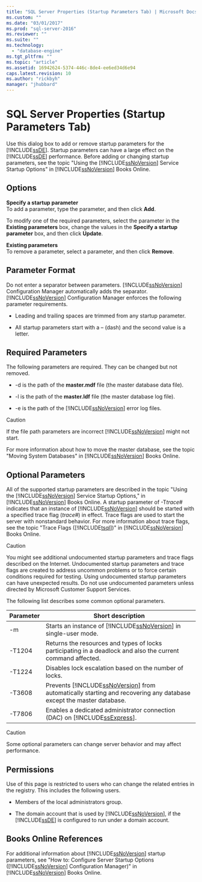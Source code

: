 ```yaml
---
title: "SQL Server Properties (Startup Parameters Tab) | Microsoft Docs"
ms.custom: ""
ms.date: "03/01/2017"
ms.prod: "sql-server-2016"
ms.reviewer: ""
ms.suite: ""
ms.technology: 
  - "database-engine"
ms.tgt_pltfrm: ""
ms.topic: "article"
ms.assetid: 16942624-5374-446c-8de4-ee6ed34d6e94
caps.latest.revision: 10
ms.author: "rickbyh"
manager: "jhubbard"
---
```

# SQL Server Properties (Startup Parameters Tab)
  Use this dialog box to add or remove startup parameters for the [!INCLUDE[ssDE](../../a9notintoc/includes/ssde-md.md)]. Startup parameters can have a large effect on the [!INCLUDE[ssDE](../../a9notintoc/includes/ssde-md.md)] performance. Before adding or changing startup parameters, see the topic "Using the [!INCLUDE[ssNoVersion](../../a9notintoc/includes/ssnoversion-md.md)] Service Startup Options" in [!INCLUDE[ssNoVersion](../../a9notintoc/includes/ssnoversion-md.md)] Books Online.  
  
## Options  
 **Specify a startup parameter**  
 To add a parameter, type the parameter, and then click **Add**.  
  
 To modify one of the required parameters, select the parameter in the **Existing parameters** box, change the values in the **Specify a startup parameter** box, and then click **Update**.  
  
 **Existing parameters**  
 To remove a parameter, select a parameter, and then click **Remove**.  
  
## Parameter Format  
 Do not enter a separator between parameters. [!INCLUDE[ssNoVersion](../../a9notintoc/includes/ssnoversion-md.md)] Configuration Manager automatically adds the separator. [!INCLUDE[ssNoVersion](../../a9notintoc/includes/ssnoversion-md.md)] Configuration Manager enforces the following parameter requirements.  
  
-   Leading and trailing spaces are trimmed from any startup parameter.  
  
-   All startup parameters start with a – (dash) and the second value is a letter.  
  
## Required Parameters  
 The following parameters are required. They can be changed but not removed.  
  
-   -d is the path of the **master.mdf** file (the master database data file).  
  
-   -l is the path of the **master.ldf** file (the master database log file).  
  
-   -e is the path of the [!INCLUDE[ssNoVersion](../../a9notintoc/includes/ssnoversion-md.md)] error log files.  
  
> [!CAUTION]  
>  If the file path parameters are incorrect [!INCLUDE[ssNoVersion](../../a9notintoc/includes/ssnoversion-md.md)] might not start.  
  
 For more information about how to move the master database, see the topic "Moving System Databases" in [!INCLUDE[ssNoVersion](../../a9notintoc/includes/ssnoversion-md.md)] Books Online.  
  
## Optional Parameters  
 All of the supported startup parameters are described in the topic "Using the [!INCLUDE[ssNoVersion](../../a9notintoc/includes/ssnoversion-md.md)] Service Startup Options," in [!INCLUDE[ssNoVersion](../../a9notintoc/includes/ssnoversion-md.md)] Books Online. A startup parameter of -T*trace#* indicates that an instance of [!INCLUDE[ssNoVersion](../../a9notintoc/includes/ssnoversion-md.md)] should be started with a specified trace flag (*trace#*) in effect. Trace flags are used to start the server with nonstandard behavior. For more information about trace flags, see the topic "Trace Flags ([!INCLUDE[tsql](../../a9notintoc/includes/tsql-md.md)])" in [!INCLUDE[ssNoVersion](../../a9notintoc/includes/ssnoversion-md.md)] Books Online.  
  
> [!CAUTION]  
>  You might see additional undocumented startup parameters and trace flags described on the Internet. Undocumented startup parameters and trace flags are created to address uncommon problems or to force certain conditions required for testing. Using undocumented startup parameters can have unexpected results. Do not use undocumented parameters unless directed by Microsoft Customer Support Services.  
  
 The following list describes some common optional parameters.  
  
|Parameter|Short description|  
|---------------|-----------------------|  
|-m|Starts an instance of [!INCLUDE[ssNoVersion](../../a9notintoc/includes/ssnoversion-md.md)] in single-user mode.|  
|-T1204|Returns the resources and types of locks participating in a deadlock and also the current command affected.|  
|-T1224|Disables lock escalation based on the number of locks.|  
|-T3608|Prevents [!INCLUDE[ssNoVersion](../../a9notintoc/includes/ssnoversion-md.md)] from automatically starting and recovering any database except the master database.|  
|-T7806|Enables a dedicated administrator connection (DAC) on [!INCLUDE[ssExpress](../../a9notintoc/includes/ssexpress-md.md)].|  
  
> [!CAUTION]  
>  Some optional parameters can change server behavior and may affect performance.  
  
## Permissions  
 Use of this page is restricted to users who can change the related entries in the registry. This includes the following users.  
  
-   Members of the local administrators group.  
  
-   The domain account that is used by [!INCLUDE[ssNoVersion](../../a9notintoc/includes/ssnoversion-md.md)], if the [!INCLUDE[ssDE](../../a9notintoc/includes/ssde-md.md)] is configured to run under a domain account.  
  
## Books Online References  
 For additional information about [!INCLUDE[ssNoVersion](../../a9notintoc/includes/ssnoversion-md.md)] startup parameters, see "How to: Configure Server Startup Options ([!INCLUDE[ssNoVersion](../../a9notintoc/includes/ssnoversion-md.md)] Configuration Manager)" in [!INCLUDE[ssNoVersion](../../a9notintoc/includes/ssnoversion-md.md)] Books Online.  
  
  